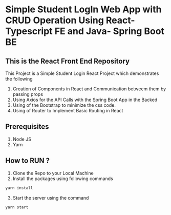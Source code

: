 # Simple Student LogIn Web App with CRUD Operation Using React- Typescript FE and Java- Spring Boot BE

## This is the React Front End Repository

This Project is a Simple Student Login React Project which demonstrates the following

1. Creation of Components in React and Communication betweem them by passing props
2. Using Axios for the API Calls with the Spring Boot App in the Backed
3. Using of the Bootstrap to minimize the css code.
5. Using of Router to Implement Basic Routing in React

##  Prerequisites

1. Node JS
2. Yarn

## How to RUN ?

1. Clone the Repo to your Local Machine 
2. Install the packages using following commands

```sh
yarn install
```

3. Start the server using the command

```sh
yarn start
```

